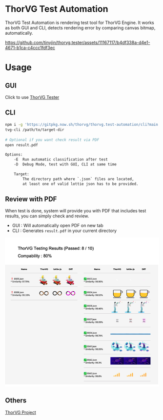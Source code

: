 # ThorVG Test Automation

ThorVG Test Automation is rendering test tool for ThorVG Engine. It works as both GUI and CLI, detects rendering error by comparing canvas bitmap, automatically.

https://github.com/tinyjin/thorvg.tester/assets/11167117/b4df338a-d4e1-4671-b1ca-c4ccc1fdf3ec



# Usage

## GUI
Click to use [ThorVG Tester](https://thorvg-tester.vercel.app)

## CLI
```sh
npm i -g 'https://gitpkg.now.sh/thorvg/thorvg.test-automation/cli?main'
tvg-cli /path/to/target-dir

# Optional if you want check result via PDF
open result.pdf
```

```
Options:
    -E  Run automatic classification after test
    -D  Debug Mode, test with GUI, CLI at same time

    Target:
        The directory path where `.json` files are located,
        at least one of valid lottie json has to be provided.
```

## Review with PDF

When test is done, system will provide you with PDF that includes test results, you can simply check and review.
- GUI : Will automatically open PDF on new tab
- CLI : Generates `result.pdf` in your current directory

![pdf-example](./docs/pdf-example.png)

## Others

[ThorVG Project](https://github.com/thorvg/thorvg)
